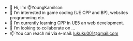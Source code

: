 - 👋 Hi, I’m @YoungKamilson
- 👀 I’m interested in game coding (UE CPP and BP), websites programming etc.
- 🌱 I’m currently learning CPP in UE5 an web development.
- 💞️ I’m looking to collaborate on ...
- 📫 You can reach mi via e-mail: lukuku001@gmail.com

<!---
YoungKamilson/YoungKamilson is a ✨ special ✨ repository because its `README.md` (this file) appears on your GitHub profile.
You can click the Preview link to take a look at your changes.
--->
